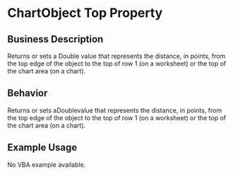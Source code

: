 # ChartObject Top Property

## Business Description
Returns or sets a Double value that represents the distance, in points, from the top edge of the object to the top of row 1 (on a worksheet) or the top of the chart area (on a chart).

## Behavior
Returns or sets aDoublevalue that represents the distance, in points, from the top edge of the object to the top of row 1 (on a worksheet) or the top of the chart area (on a chart).

## Example Usage
No VBA example available.